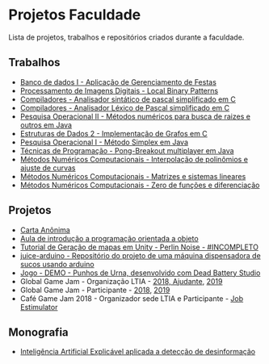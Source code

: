 # Projetos Faculdade
Lista de projetos, trabalhos e repositórios criados durante a faculdade. 

## Trabalhos

- [Banco de dados I - Aplicação de Gerenciamento de Festas](https://github.com/Tsukalos/projeto_bd1)
- [Processamento de Imagens Digitais - Local Binary Patterns](https://github.com/Tsukalos/pid-t2)
- [Compiladores - Analisador sintático de pascal simplificado em C](https://github.com/Tsukalos/syntax-analysis)
- [Compiladores - Analisador Léxico de Pascal simplificado em C](https://github.com/Tsukalos/lexical-analysis)
- [Pesquisa Operacional II - Métodos numéricos para busca de raizes e outros em Java](https://github.com/Tsukalos/po2-t1)
- [Estruturas de Dados 2 - Implementação de Grafos em C](https://github.com/Tsukalos/ed2-grafos)
- [Pesquisa Operacional I - Método Simplex em Java](https://github.com/Tsukalos/po1-t1-simplex)
- [Técnicas de Programação - Pong-Breakout multiplayer em Java](https://github.com/Tsukalos/game-java-swing-tp)
- [Métodos Numéricos Computacionais - Interpolação de polinômios e ajuste de curvas](https://github.com/Tsukalos/MNC-Interpol-Ajuste)
- [Métodos Numéricos Computacionais - Matrizes e sistemas lineares](https://github.com/Tsukalos/MNC-SisLin)
- [Métodos Numéricos Computacionais - Zero de funções e diferenciação](https://github.com/Tsukalos/Trab-MNC)

## Projetos

- [Carta Anônima](https://github.com/Tsukalos/carta-anonima)
- [Aula de introdução a programação orientada a objeto](https://github.com/Tsukalos/oop-lessons)
- [Tutorial de Geração de mapas em Unity - Perlin Noise - #INCOMPLETO](https://github.com/Tsukalos/unity-map-gen)
- [juice-arduino - Repositório do projeto de uma máquina dispensadora de sucos usando arduino](https://github.com/Tsukalos/juice-arduino)
- [Jogo - DEMO - Punhos de Urna, desenvolvido com Dead Battery Studio](https://dead-battery.itch.io/punhos-de-urna-demo)
- Global Game Jam - Organização LTIA - [2018, Ajudante](https://globalgamejam.org/2018/jam-sites/ltia-laborat%C3%B3rio-de-tecnologia-da-informa%C3%A7%C3%A3o-aplicada), [2019](https://globalgamejam.org/2019/jam-sites/ltia-laborat%C3%B3rio-de-tecnologia-da-informa%C3%A7%C3%A3o-aplicada)
- Global Game Jam - Participante - [2018](https://globalgamejam.org/2018/games/pigeon-war), [2019](https://globalgamejam.org/2019/games/hometower)
- Café Game Jam 2018 - Organizador sede LTIA e Participante - [Job Estimulator](https://geleias-sucos.itch.io/job-stimulator)

## Monografia
- [Inteligência Artificial Explicável aplicada a detecção de desinformação](https://dco-unesp-bauru.github.io/tcc-bcc-2020-2/trabalho/2020/12/01/PedroLS.html)
